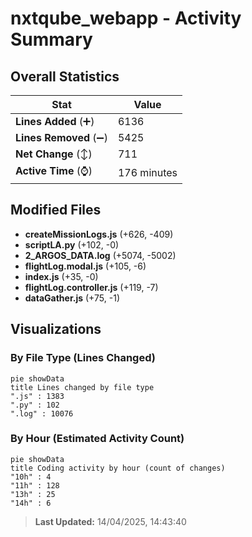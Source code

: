 # nxtqube_webapp - Activity Summary 

## Overall Statistics

| Stat                   | Value                                                             |
| ---------------------- | ----------------------------------------------------------------- |
| **Lines Added** (➕)   | 6136                                          |
| **Lines Removed** (➖) | 5425                                        |
| **Net Change** (↕)    | 711                |
| **Active Time** (⌚)   | 176 minutes |


## Modified Files
- **createMissionLogs.js** (+626, -409)
- **scriptLA.py** (+102, -0)
- **2_ARGOS_DATA.log** (+5074, -5002)
- **flightLog.modal.js** (+105, -6)
- **index.js** (+35, -0)
- **flightLog.controller.js** (+119, -7)
- **dataGather.js** (+75, -1)

## Visualizations

### By File Type (Lines Changed)

```mermaid
pie showData
title Lines changed by file type
".js" : 1383
".py" : 102
".log" : 10076
```

### By Hour (Estimated Activity Count)

```mermaid
pie showData
title Coding activity by hour (count of changes)
"10h" : 4
"11h" : 128
"13h" : 25
"14h" : 6
```


> **Last Updated:** 14/04/2025, 14:43:40
